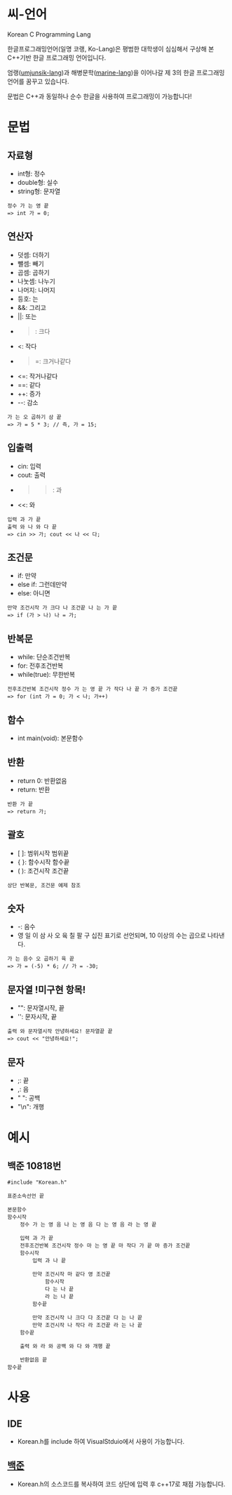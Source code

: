 # 씨-언어
Korean C Programming Lang

한글프로그래밍언어(일명 코랭, Ko-Lang)은 평범한 대학생이 심심해서 구상해 본 C++기반 한글 프로그래밍 언어입니다.

엄랭([umjunsik-lang](https://github.com/rycont/umjunsik-lang))과 해병문학([marine-lang](https://github.com/dpvpd/MarineLang))을 이어나갈 제 3의 한글 프로그래밍 언어를 꿈꾸고 있습니다.

문법은 C++과 동일하나 순수 한글을 사용하여 프로그래밍이 가능합니다!

# 문법
## 자료형
* int형: 정수
* double형: 실수
* string형: 문자열
```
정수 가 는 영 끝
=> int 가 = 0;
```

## 연산자
* 덧셈: 더하기
* 뺄셈: 빼기
* 곱셈: 곱하기
* 나눗셈: 나누기
* 나머지: 나머지
* 등호: 는
* &&: 그리고
* ||: 또는
* >: 크다
* <: 작다
* >=: 크거나같다
* <=: 작거나같다
* ==: 같다
* ++: 증가
* --: 감소
```
가 는 오 곱하기 삼 끝
=> 가 = 5 * 3; // 즉, 가 = 15;
```

## 입출력
* cin: 입력
* cout: 출력
* >>: 과
* <<: 와
```
입력 과 가 끝
출력 와 나 와 다 끝
=> cin >> 가; cout << 나 << 다;
```

## 조건문
* if: 만약
* else if: 그런데만약
* else: 아니면
```
만약 조건시작 가 크다 나 조건끝 나 는 가 끝
=> if (가 > 나) 나 = 가;
```

## 반복문
* while: 단순조건반복
* for: 전후조건반복
* while(true): 무한반복
```
전후조건반복 조건시작 정수 가 는 영 끝 가 작다 나 끝 가 증가 조건끝
=> for (int 가 = 0; 가 < 나; 가++)
```

## 함수
* int main(void): 본문함수

## 반환
* return 0: 반환없음
* return: 반환
```
반환 가 끝
=> return 가;
```

## 괄호
* [ ]: 범위시작 범위끝
* { }: 함수시작 함수끝
* ( ): 조건시작 조건끝
```
상단 반복문, 조건문 예제 참조
```

## 숫자
* -: 음수
* 영 일 이 삼 사 오 육 칠 팔 구
십진 표기로 선언되며, 10 이상의 수는 곱으로 나타낸다.
```
가 는 음수 오 곱하기 육 끝
=> 가 = (-5) * 6; // 가 = -30;
```

## 문자열 !미구현 항목!
* "": 문자열시작, 끝
* '': 문자시작, 끝
```
출력 와 문자열시작 안녕하세요! 문자열끝 끝
=> cout << "안녕하세요!";
```

## 문자
* ;: 끝
* ,: 음
* " ": 공백
* "\n": 개행


# 예시
## 백준 10818번
```
#include "Korean.h"

표준소속선언 끝

본문함수
함수시작
	정수 가 는 영 음 나 는 영 음 다 는 영 음 라 는 영 끝

	입력 과 가 끝
	전후조건반복 조건시작 정수 마 는 영 끝 마 작다 가 끝 마 증가 조건끝
  	함수시작
		입력 과 나 끝

		만약 조건시작 마 같다 영 조건끝
    		함수시작
			다 는 나 끝
			라 는 나 끝
		함수끝

		만약 조건시작 나 크다 다 조건끝 다 는 나 끝
		만약 조건시작 나 작다 라 조건끝 라 는 나 끝
	함수끝

	출력 와 라 와 공백 와 다 와 개행 끝

	반환없음 끝
함수끝
```


# 사용
## IDE
* Korean.h를 include 하여 VisualStduio에서 사용이 가능합니다.
## [백준](acmicpc.net)
* Korean.h의 소스코드를 복사하여 코드 상단에 입력 후 c++17로 채점 가능합니다.
